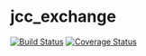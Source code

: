 # jcc_exchange

[![Build Status](https://travis-ci.com/JCCDex/jcc_exchange.svg?branch=master)](https://travis-ci.com/JCCDex/jcc_exchange)
[![Coverage Status](https://coveralls.io/repos/github/JCCDex/jcc_exchange/badge.svg?branch=master)](https://coveralls.io/github/JCCDex/jcc_exchange?branch=master)